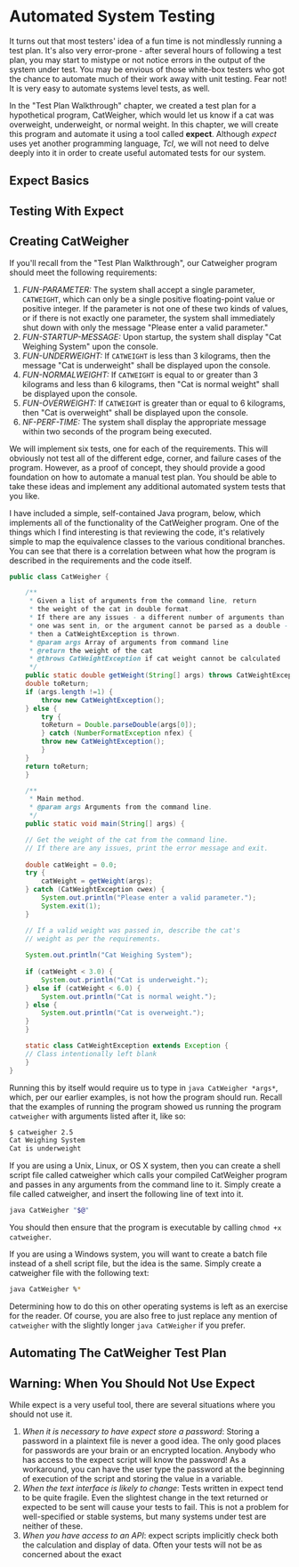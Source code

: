 # Automated System Testing

It turns out that most testers' idea of a fun time is not mindlessly running a test plan.  It's also very error-prone - after several hours of following a test plan, you may start to mistype or not notice errors in the output of the system under test.  You may be envious of those white-box testers who got the chance to automate much of their work away with unit testing.  Fear not!  It is very easy to automate systems level tests, as well.

In the "Test Plan Walkthrough" chapter, we created a test plan for a hypothetical program, CatWeigher, which would let us know if a cat was overweight, underweight, or normal weight.  In this chapter, we will create this program and automate it using a tool called __expect__.  Although _expect_ uses yet another programming language, _Tcl_, we will not need to delve deeply into it in order to create useful automated tests for our system.

## Expect Basics

## Testing With Expect

## Creating CatWeigher

If you'll recall from the "Test Plan Walkthrough", our Catweigher program should meet the following requirements:

1. _FUN-PARAMETER:_ The system shall accept a single parameter, `CATWEIGHT`, which can only be a single positive floating-point value or positive integer.  If the parameter is not one of these two kinds of values, or if there is not exactly one parameter, the system shall immediately shut down with only the message "Please enter a valid parameter."
2. _FUN-STARTUP-MESSAGE:_ Upon startup, the system shall display "Cat Weighing System" upon the console.
3. _FUN-UNDERWEIGHT:_ If `CATWEIGHT` is less than 3 kilograms, then the message "Cat is underweight" shall be displayed upon the console.
4. _FUN-NORMALWEIGHT:_ If `CATWEIGHT` is equal to or greater than 3 kilograms and less than 6 kilograms, then "Cat is normal weight" shall be displayed upon the console.
5. _FUN-OVERWEIGHT:_ If `CATWEIGHT` is greater than or equal to 6 kilograms, then "Cat is overweight" shall be displayed upon the console.
6. _NF-PERF-TIME:_ The system shall display the appropriate message within two seconds of the program being executed.

We will implement six tests, one for each of the requirements.  This will obviously not test all of the different edge, corner, and failure cases of the program.  However, as a proof of concept, they should provide a good foundation on how to automate a manual test plan.  You should be able to take these ideas and implement any additional automated system tests that you like.

I have included a simple, self-contained Java program, below, which implements all of the functionality of the CatWeigher program.  One of the things which I find interesting is that reviewing the code, it's relatively simple to map the equivalence classes to the various conditional branches.  You can see that there is a correlation between what how the program is described in the requirements and the code itself.

```java
public class CatWeigher {

    /**
     * Given a list of arguments from the command line, return
     * the weight of the cat in double format.
     * If there are any issues - a different number of arguments than
     * one was sent in, or the argument cannot be parsed as a double -
     * then a CatWeightException is thrown.
     * @param args Array of arguments from command line
     * @return the weight of the cat 
     * @throws CatWeightException if cat weight cannot be calculated
     */
    public static double getWeight(String[] args) throws CatWeightException {
	double toReturn;
	if (args.length !=1) {
	    throw new CatWeightException();
	} else {
	    try {
		toReturn = Double.parseDouble(args[0]);
	    } catch (NumberFormatException nfex) {
		throw new CatWeightException();
	    }
	}
	return toReturn;
    }

    /**
     * Main method.
     * @param args Arguments from the command line.
     */
    public static void main(String[] args) {

	// Get the weight of the cat from the command line.
	// If there are any issues, print the error message and exit.
	
	double catWeight = 0.0;
	try {
	    catWeight = getWeight(args);
	} catch (CatWeightException cwex) {
	    System.out.println("Please enter a valid parameter.");
	    System.exit(1);
	}

	// If a valid weight was passed in, describe the cat's
	// weight as per the requirements.
	
	System.out.println("Cat Weighing System");
	   
	if (catWeight < 3.0) {
	    System.out.println("Cat is underweight.");
	} else if (catWeight < 6.0) {
	    System.out.println("Cat is normal weight.");
	} else {
	    System.out.println("Cat is overweight.");
	}
    }

    static class CatWeightException extends Exception {
	// Class intentionally left blank
    }
}
```

Running this by itself would require us to type in `java CatWeigher *args*`, which, per our earlier examples, is not how the program should run.  Recall that the examples of running the program showed us running the program `catweigher` with arguments listed after it, like so:

```sh
$ catweigher 2.5
Cat Weighing System
Cat is underweight
```

If you are using a Unix, Linux, or OS X system, then you can create a shell script file called catweigher which calls your compiled CatWeigher program and passes in any arguments from the command line to it.  Simply create a file called catweigher, and insert the following line of text into it.

```sh
java CatWeigher "$@"
```

You should then ensure that the program is executable by calling `chmod +x catweigher`.

If you are using a Windows system, you will want to create a batch file instead of a shell script file, but the idea is the same.  Simply create a catweigher file with the following text:

```sh
java CatWeigher %*
```

Determining how to do this on other operating systems is left as an exercise for the reader.  Of course, you are also free to just replace any mention of `catweigher` with the slightly longer `java CatWeigher` if you prefer.

## Automating The CatWeigher Test Plan

## Warning: When You Should Not Use Expect

While expect is a very useful tool, there are several situations where you should not use it.

1. _When it is necessary to have expect store a password_: Storing a password in a plaintext file is never a good idea.  The only good places for passwords are your brain or an encrypted location.  Anybody who has access to the expect script will know the password!  As a workaround, you can have the user type the password at the beginning of execution of the script and storing the value in a variable.
2. _When the text interface is likely to change_: Tests written in expect tend to be quite fragile.  Even the slightest change in the text returned or expected to be sent will cause your tests to fail.  This is not a problem for well-specified or stable systems, but many systems under test are neither of these.
3. _When you have access to an API_: expect scripts implicitly check both the calculation and display of data.  Often your tests will not be as concerned about the exact 
```

```